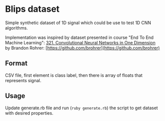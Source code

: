 # Blips dataset

Simple synthetic dataset of 1D signal which could be use to test 1D CNN algorithms.

Implementation was inspired by dataset presented in course "End To End Machine Learning": [321. Convolutional Neural Networks in One Dimension](https://end-to-end-machine-learning.teachable.com/p/321-convolutional-neural-networks) by Brandon Rohrer: [https://github.com/brohrer](https://github.com/brohrer)

## Format

CSV file, first element is class label, then there is array of floats that represents signal.

## Usage

Update generate.rb file and run (`ruby generate.rb`) the script to get dataset with desired properties.
